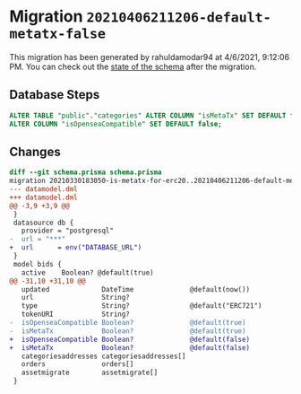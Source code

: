 # Migration `20210406211206-default-metatx-false`

This migration has been generated by rahuldamodar94 at 4/6/2021, 9:12:06 PM.
You can check out the [state of the schema](./schema.prisma) after the migration.

## Database Steps

```sql
ALTER TABLE "public"."categories" ALTER COLUMN "isMetaTx" SET DEFAULT false,
ALTER COLUMN "isOpenseaCompatible" SET DEFAULT false;
```

## Changes

```diff
diff --git schema.prisma schema.prisma
migration 20210330183050-is-metatx-for-erc20..20210406211206-default-metatx-false
--- datamodel.dml
+++ datamodel.dml
@@ -3,9 +3,9 @@
 }
 datasource db {
   provider = "postgresql"
-  url = "***"
+  url      = env("DATABASE_URL")
 }
 model bids {
   active    Boolean? @default(true)
@@ -31,10 +31,10 @@
   updated             DateTime              @default(now())
   url                 String?
   type                String?               @default("ERC721")
   tokenURI            String?
-  isOpenseaCompatible Boolean?              @default(true)
-  isMetaTx            Boolean?              @default(true)
+  isOpenseaCompatible Boolean?              @default(false)
+  isMetaTx            Boolean?              @default(false)
   categoriesaddresses categoriesaddresses[]
   orders              orders[]
   assetmigrate        assetmigrate[]
 }
```


